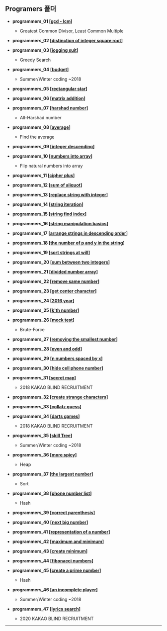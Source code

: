 ## Programers 폴더

* __programmers_01 [[gcd - lcm](https://programmers.co.kr/learn/courses/30/lessons/12940)]__

  * Greatest Common Divisor, Least Common Multiple
  
* __programmers_02 [[distinction of integer square root](https://programmers.co.kr/learn/courses/30/lessons/12934)]__
  
* __programmers_03 [[jogging suit](https://programmers.co.kr/learn/courses/30/lessons/42862)]__

  * Greedy Search
  
* __programmers_04 [[budget](https://programmers.co.kr/learn/courses/30/lessons/12982)]__

  * Summer/Winter coding ~2018
  
* __programmers_05 [[rectangular star](https://programmers.co.kr/learn/courses/30/lessons/12969)]__
  
* __programmers_06 [[matrix addition](https://programmers.co.kr/learn/courses/30/lessons/12950)]__
  
* __programmers_07 [[harshad number](https://programmers.co.kr/learn/courses/30/lessons/12947)]__

  * All-Harshad number
  
* __programmers_08 [[average](https://programmers.co.kr/learn/courses/30/lessons/12944)]__

  * Find the average

* __programmers_09 [[integer descending](https://programmers.co.kr/learn/courses/30/lessons/12933)]__
  
* __programmers_10 [[numbers into array](https://programmers.co.kr/learn/courses/30/lessons/12932)]__

  * Flip natural numbers into array
  
* __programmers_11 [[cipher plus](https://programmers.co.kr/learn/courses/30/lessons/12931)]__
  
* __programmers_12 [[sum of aliquot](https://programmers.co.kr/learn/courses/30/lessons/12928)]__
  
* __programmers_13 [[replace string with integer](https://programmers.co.kr/learn/courses/30/lessons/12932)]__
  
* __programmers_14 [[string iteration](https://programmers.co.kr/learn/courses/30/lessons/12922)]__

* __programmers_15 [[string find index](https://programmers.co.kr/learn/courses/30/lessons/12919)]__

* __programmers_16 [[string manipulation basics](https://programmers.co.kr/learn/courses/30/lessons/12918)]__

* __programmers_17 [[arrange strings in descending order](https://programmers.co.kr/learn/courses/30/lessons/12917)]__

* __programmers_18 [[the number of p and y in the string](https://programmers.co.kr/learn/courses/30/lessons/12916)]__

* __programmers_19 [[sort strings at will](https://programmers.co.kr/learn/courses/30/lessons/12915)]__

* __programmers_20 [[sum between two integers](https://programmers.co.kr/learn/courses/30/lessons/12912)]__

* __programmers_21 [[divided number array](https://programmers.co.kr/learn/courses/30/lessons/12910)]__

* __programmers_22 [[remove same number](https://programmers.co.kr/learn/courses/30/lessons/12906)]__

* __programmers_23 [[get center character](https://programmers.co.kr/learn/courses/30/lessons/12903)]__

* __programmers_24 [[2016 year](https://programmers.co.kr/learn/courses/30/lessons/12901)]__

* __programmers_25 [[k'th number](https://programmers.co.kr/learn/courses/30/lessons/42748)]__

* __programmers_26 [[mock test](https://programmers.co.kr/learn/courses/30/lessons/42840)]__

  * Brute-Force

* __programmers_27 [[removing the smallest number](https://programmers.co.kr/learn/courses/30/lessons/12935)]__

* __programmers_28 [[even and odd](https://programmers.co.kr/learn/courses/30/lessons/12937)]__

* __programmers_29 [[n numbers spaced by x](https://programmers.co.kr/learn/courses/30/lessons/12954)]__

* __programmers_30 [[hide cell phone number](https://programmers.co.kr/learn/courses/30/lessons/12948)]__

* __programmers_31 [[secret map](https://programmers.co.kr/learn/courses/30/lessons/17681)]__

  * 2018 KAKAO BLIND RECRUITMENT

* __programmers_32 [[create strange characters](https://programmers.co.kr/learn/courses/30/lessons/12930)]__

* __programmers_33 [[collatz guess](https://programmers.co.kr/learn/courses/30/lessons/12943)]__

* __programmers_34 [[darts games](https://programmers.co.kr/learn/courses/30/lessons/17682)]__

  * 2018 KAKAO BLIND RECRUITMENT

* __programmers_35 [[skill Tree](https://programmers.co.kr/learn/courses/30/lessons/49993)]__

  * Summer/Winter coding ~2018

* __programmers_36 [[more spicy](https://programmers.co.kr/learn/courses/30/lessons/42626)]__

  * Heap
  
* __programmers_37 [[the largest number](https://programmers.co.kr/learn/courses/30/lessons/42746)]__

  * Sort

* __programmers_38 [[phone number list](https://programmers.co.kr/learn/courses/30/lessons/42577)]__

  * Hash

* __programmers_39 [[correct parenthesis](https://programmers.co.kr/learn/courses/30/lessons/12909)]__

* __programmers_40 [[next big number](https://programmers.co.kr/learn/courses/30/lessons/12911)]__

* __programmers_41 [[representation of a number](https://programmers.co.kr/learn/courses/30/lessons/12924)]__

* __programmers_42 [[maximum and minimum](https://programmers.co.kr/learn/courses/30/lessons/12939)]__

* __programmers_43 [[create minimum](https://programmers.co.kr/learn/courses/30/lessons/12941)]__

* __programmers_44 [[fibonacci numbers](https://programmers.co.kr/learn/courses/30/lessons/12945)]__

* __programmers_45 [[create a prime number](https://programmers.co.kr/learn/courses/30/lessons/12977)]__

  * Hash

* __programmers_46 [[an incomplete player](https://programmers.co.kr/learn/courses/30/lessons/42576)]__

  * Summer/Winter coding ~2018
  
* __programmers_47 [[lyrics search](https://programmers.co.kr/learn/courses/30/lessons/60060)]__

  * 2020 KAKAO BLIND RECRUITMENT

--------------------------------------------------
